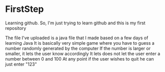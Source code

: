 # FirstStep
Learning github.
So, I'm just trying to learn github and this is my first repository

The file I've uploaded is a java file that I made based on a few days of learning Java
It is basically very simple game where you have to guess a number randomly generated by the computer
If the number is larger or smaller, it lets the user know accordingly
It lets does not let the user enter a number between 0 and 100
At any point if the user wishes to quit he can just enter "123"
